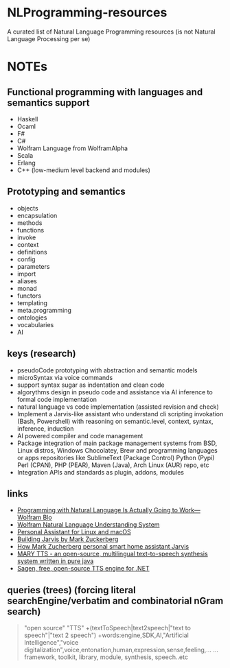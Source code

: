 # NLProgramming-resources
A curated list of Natural Language Programming resources (is not Natural Language Processing per se)

# NOTEs
## Functional programming with languages and semantics support

- Haskell
- Ocaml
- F#
- C#
- Wolfram Language from WolframAlpha 
- Scala 
- Erlang
- C++ (low-medium level backend and modules)

## Prototyping and semantics

- objects
- encapsulation
- methods
- functions
- invoke
- context
- definitions
- config
- parameters
- import
- aliases
- monad
- functors
- templating
- meta.programming
- ontologies
- vocabularies
- AI

## keys (research)

- pseudoCode prototyping with abstraction and semantic models
- microSyntax via voice commands
- support syntax sugar as indentation and clean code
- algorythms design in pseudo code and assistance via AI inference to formal code implementation
- natural language vs code implementation (assisted revision and check)
- Implement a Jarvis-like assistant who understand cli scripting invokation (Bash, Powershell) with reasoning on semantic.level, context, syntax, inference, induction
- AI powered compiler and code management
- Package integration of main package management systems from BSD, Linux distros, Windows Chocolatey, Brew and programming languages or apps repositories like SublimeText (Package Control) Python (Pypi) Perl (CPAN), PHP (PEAR), Maven (Java), Arch Linux (AUR) repo, etc
- Integration APIs and standards as plugin, addons, modules

## links
- [Programming with Natural Language Is Actually Going to Work—Wolfram Blo](http://blog.wolfram.com/2010/11/16/programming-with-natural-language-is-actually-going-to-work/)
- [Wolfram Natural Language Understanding System](https://www.wolfram.com/natural-language-understanding/)
- [Personal Assistant for Linux and macOS](https://github.com/sukeesh/Jarvis)
- [Building Jarvis by Mark Zuckerberg](https://www.facebook.com/notes/mark-zuckerberg/building-jarvis/10154361492931634)
- [How Mark Zucherberg personal smart home assistant Jarvis](http://www.businessinsider.com/how-mark-zuckerberg-personal-smart-home-assistant-jarvis-works-2016-12/)
- [MARY TTS - an open-source, multilingual text-to-speech synthesis system written in pure java](https://github.com/marytts/marytts)
- [Sagen, free, open-source TTS engine for .NET](https://github.com/TheBerkin/Sagen)

## queries (trees) (forcing literal searchEngine/verbatim and combinatorial nGram search)
>"open source" "TTS"
>   +(textToSpeech|text2speech|"text to speech"|"text 2 speech")
>   +words:engine,SDK,AI,"Artificial Intelligence","voice digitalization",voice,entonation,human,expression,sense,feeling,...
>   ... framework, toolkit, library, module, synthesis, speech..etc
>

